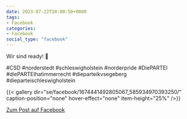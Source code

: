 ```yaml
---
date: 2023-07-22T10:00:50+0000
tags:
- Facebook
categories:
- Facebook
social_type: "facebook"
---
```


Wir sind ready! 🌈  
  
#CSD #norderstedt #schleswigholstein #norderpride #DiePARTEI #diePARTEIhatimmerrecht #dieparteikvsegeberg #dieparteischleswigholstein


  
{{< gallery dir="se/facebook/1674441492805067_585934970393250/" caption-position="none" hover-effect="none" item-height="25%" />}}
  


[Zum Post auf Facebook](https://www.facebook.com/616540453999368/posts/585934970393250)
